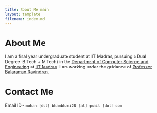 ```yaml
---
title: About Me main
layout: template
filename: index.md
--- 
```

# About Me

I am a final year undergraduate student at IIT Madras, pursuing a Dual Degree (B.Tech + M.Tech) in the [Department of Computer Science and Engineering](http://www.cse.iitm.ac.in) at [IIT Madras](http://www.iitm.ac.in). I am working under the guidance of [Professor Balaraman Ravindran](http://www.cse.iitm.ac.in/~ravi).

# Contact Me

Email ID - `mohan [dot] bhambhani28 [at] gmail [dot] com`
